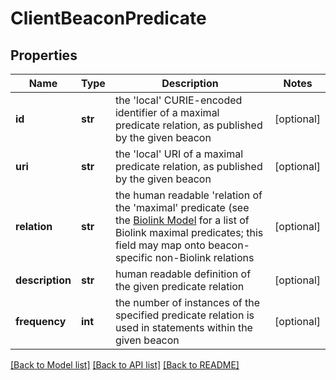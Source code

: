 # ClientBeaconPredicate

## Properties
Name | Type | Description | Notes
------------ | ------------- | ------------- | -------------
**id** | **str** | the &#39;local&#39; CURIE-encoded identifier of a maximal predicate relation, as published by  the given beacon  | [optional] 
**uri** | **str** | the &#39;local&#39; URI of a maximal predicate relation,  as published by the given beacon  | [optional] 
**relation** | **str** | the human readable &#39;relation of the &#39;maximal&#39; predicate (see the [Biolink Model](https://biolink.github.io/biolink-model) for a list of Biolink maximal predicates; this field may map onto beacon-specific non-Biolink relations  | [optional] 
**description** | **str** | human readable definition of the given  predicate relation  | [optional] 
**frequency** | **int** | the number of instances of the specified predicate relation is used in statements within the given beacon  | [optional] 

[[Back to Model list]](../README.md#documentation-for-models) [[Back to API list]](../README.md#documentation-for-api-endpoints) [[Back to README]](../README.md)


